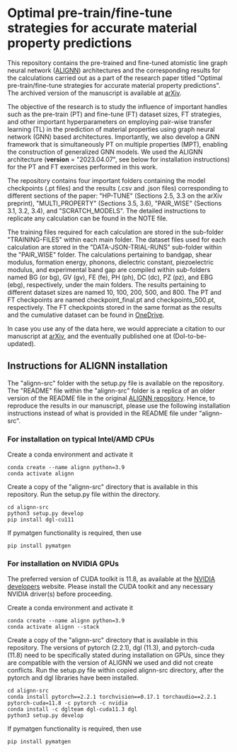 # Optimal pre-train/fine-tune strategies for accurate material property predictions

This repository contains the pre-trained and fine-tuned atomistic line graph neural
network ([ALIGNN](https://www.nature.com/articles/s41524-021-00650-1)) architectures and the corresponding results for the calculations carried out as a part of the research paper titled "Optimal pre-train/fine-tune strategies for accurate material property predictions". The archived version of the manuscript is available at [arXiv](http://arxiv.org/abs/2406.13142).

The objective of the research is to study the influence of important handles such as the pre-train (PT) and fine-tune (FT) dataset sizes, FT strategies, and other important hyperparameters on employing pair-wise transfer learning (TL) in the prediction of material properties using graph neural network (GNN) based architectures. Importantly, we also develop a GNN framework that is simultaneously PT on multiple properties (MPT), enabling the construction of generalized GNN models. We used the ALIGNN architecture (__version__ = "2023.04.07", see below for installation instructions) for the PT and FT exercises performed in this work.

The repository contains four important folders containing the model checkpoints (.pt files) and the results (.csv and .json files) corresponding to different sections of the paper: "HP-TUNE" (Sections 2.5, 3.3 on the arXiv preprint), "MULTI_PROPERTY" (Sections 3.5, 3.6), "PAIR_WISE" (Sections 3.1, 3.2, 3.4), and "SCRATCH_MODELS". The detailed instructions to replicate any calculation can be found in the NOTE file.

The training files required for each calculation are stored in the sub-folder "TRAINING-FILES" within each main folder. The dataset files used for each calculation are stored in the "DATA-JSON-TRIAL-RUNS" sub-folder within the "PAIR_WISE" folder. The calculations pertaining to bandgap, shear modulus, formation energy, phonons, dielectric constant, piezoelectric modulus, and experimental band gap are compiled within sub-folders named BG (or bg), GV (gv), FE (fe), PH (ph), DC (dc), PZ (pz), and EBG (ebg), respectively, under the main folders. The results pertaining to different dataset sizes are named 10, 100, 200, 500, and 800. The PT and FT checkpoints are named checkpoint_final.pt and checkpoints_500.pt, respectively. The FT checkpoints stored in the same format as the results and the cumulative dataset can be found in [OneDrive](https://indianinstituteofscience-my.sharepoint.com/:f:/g/personal/reshmadevi_iisc_ac_in/Es_cvJqdvFNOh5qTVD1CG9QBTW-hMCVej_Vuln4kEaxzSw?e=KuwOl4). 

In case you use any of the data here, we would appreciate a citation to our manuscript at [arXiv](http://arxiv.org/abs/2406.13142), and the eventually published one at (DoI-to-be-updated).


## Instructions for ALIGNN installation
The "alignn-src" folder with the setup.py file is available on the repository. The "README" file within the "alignn-src" folder is a replica of an older version of the README file in the original [ALIGNN repository](https://github.com/usnistgov/alignn). Hence, to reproduce the results in our manuscript, please use the following installation instructions instead of what is provided in the README file under "alignn-src". 

### For installation on typical Intel/AMD CPUs

Create a conda environment and activate it
```
conda create --name alignn python=3.9
conda activate alignn
```
Create a copy of the "alignn-src" directory that is available in this repository. Run the setup.py file within the directory.
```
cd alignn-src
python3 setup.py develop
pip install dgl-cu111
```
If pymatgen functionality is required, then use
```
pip install pymatgen
```

### For installation on NVIDIA GPUs

The preferred version of CUDA toolkit is 11.8, as available at the [NVIDIA developers](https://developer.nvidia.com/cuda-11-8-0-download-archive) website. Please install the CUDA toolkit and any necessary NVIDIA driver(s) before proceeding.

Create a conda environment and activate it
```
conda create --name alignn python=3.9
conda activate alignn --stack
```

Create a copy of the "alignn-src" directory that is available in this repository.  The versions of pytorch (2.2.1), dgl (11.3), and pytorch-cuda (11.8) need to be specifically stated during installation on GPUs, since they are compatible with the version of ALIGNN we used and did not create conflicts. Run the setup.py file within copied alignn-src directory, after the pytorch and dgl libraries have been installed.
```
cd alignn-src
conda install pytorch==2.2.1 torchvision==0.17.1 torchaudio==2.2.1 pytorch-cuda=11.8 -c pytorch -c nvidia
conda install -c dglteam dgl-cuda11.3 dgl
python3 setup.py develop
```
If pymatgen functionality is required, then use
```
pip install pymatgen
```

